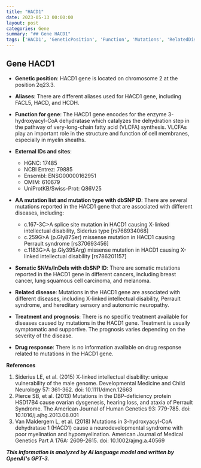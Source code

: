 ```yaml
---
title: "HACD1"
date: 2023-05-13 00:00:00
layout: post
categories: Gene
summary: "## Gene HACD1"
tags: ['HACD1', 'GeneticPosition', 'Function', 'Mutations', 'RelatedDiseases', 'Treatment', 'Prognosis', 'DrugResponse']
---
```


## Gene HACD1

- **Genetic position**: HACD1 gene is located on chromosome 2 at the position 2q23.3.

- **Aliases**: There are different aliases used for HACD1 gene, including FACL5, HACD, and HCDH.

- **Function for gene**: The HACD1 gene encodes for the enzyme 3-hydroxyacyl-CoA dehydratase which catalyzes the dehydration step in the pathway of very-long-chain fatty acid (VLCFA) synthesis. VLCFAs play an important role in the structure and function of cell membranes, especially in myelin sheaths.

- **External IDs and sites**:
    - HGNC: 17485
    - NCBI Entrez: 79885
    - Ensembl: ENSG00000162951
    - OMIM: 610679
    - UniProtKB/Swiss-Prot: Q86V25

- **AA mutation list and mutation type with dbSNP ID**: There are several mutations reported in the HACD1 gene that are associated with different diseases, including:
    - c.167-3C>A splice site mutation in HACD1 causing X-linked intellectual disability, Siderius type [rs768934068]
    - c.259G>A (p.Gly87Ser) missense mutation in HACD1 causing Perrault syndrome [rs370693456]
    - c.1183G>A (p.Gly395Arg) missense mutation in HACD1 causing X-linked intellectual disability [rs786201157]

- **Somatic SNVs/InDels with dbSNP ID**: There are somatic mutations reported in the HACD1 gene in different cancers, including breast cancer, lung squamous cell carcinoma, and melanoma.

- **Related disease**: Mutations in the HACD1 gene are associated with different diseases, including X-linked intellectual disability, Perrault syndrome, and hereditary sensory and autonomic neuropathy.

- **Treatment and prognosis**: There is no specific treatment available for diseases caused by mutations in the HACD1 gene. Treatment is usually symptomatic and supportive. The prognosis varies depending on the severity of the disease.

- **Drug response**: There is no information available on drug response related to mutations in the HACD1 gene.

**References**

1. Siderius LE, et al. (2015) X-linked intellectual disability: unique vulnerability of the male genome. Developmental Medicine and Child Neurology 57: 361-362. doi: 10.1111/dmcn.12663
2. Pierce SB, et al. (2013) Mutations in the DBP-deficiency protein HSD17B4 cause ovarian dysgenesis, hearing loss, and ataxia of Perrault Syndrome. The American Journal of Human Genetics 93: 779-785. doi: 10.1016/j.ajhg.2013.08.001
3. Van Maldergem L, et al. (2018) Mutations in 3-hydroxyacyl-CoA dehydratase 1 (HACD1) cause a neurodevelopmental syndrome with poor myelination and hypomyelination. American Journal of Medical Genetics Part A 176A: 2609-2615. doi: 10.1002/ajmg.a.40569

**_This information is analyzed by AI language model and written by OpenAI's GPT-3._**